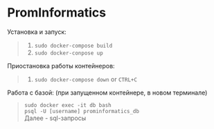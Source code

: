 # PromInformatics

Установка и запуск:

>1. `sudo docker-compose build`
>2. `sudo docker-conpose up`

Приостановка работы контейнеров:
>1. `sudo docker-compose down` or `CTRL+C`

Работа с базой:
(при запущенном контейнере, в новом терминале)
>`sudo docker exec -it db bash`\
> `psql -U [username] prominformatics_db`\
> Далее - sql-запросы


